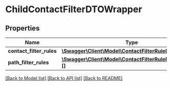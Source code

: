 # ChildContactFilterDTOWrapper

## Properties
Name | Type | Description | Notes
------------ | ------------- | ------------- | -------------
**contact_filter_rules** | [**\Swagger\Client\Model\ContactFilterRuleDTOWrapper[]**](ContactFilterRuleDTOWrapper.md) |  | [optional] 
**path_filter_rules** | [**\Swagger\Client\Model\ContactFilterRuleDTOWrapper[][]**](array.md) |  | [optional] 

[[Back to Model list]](../README.md#documentation-for-models) [[Back to API list]](../README.md#documentation-for-api-endpoints) [[Back to README]](../README.md)


